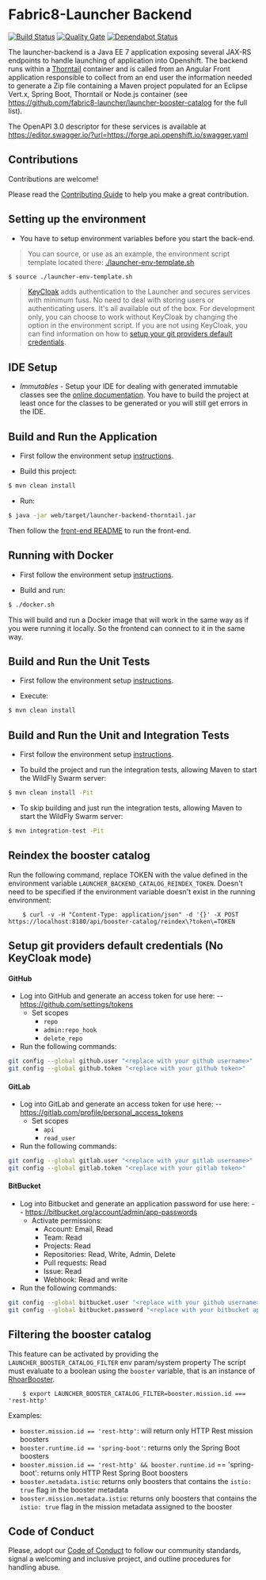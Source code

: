 # Fabric8-Launcher Backend

[![Build Status](https://ci.centos.org/view/Devtools/job/devtools-launcher-backend-generator-build-master/badge/icon)](https://ci.centos.org/view/Devtools/job/devtools-launcher-backend-generator-build-master/)
[![Quality Gate](https://sonarcloud.io/api/project_badges/measure?project=io.fabric8.launcher%3Alauncher-parent&metric=alert_status)](https://sonarcloud.io/dashboard/index/io.fabric8.launcher:launcher-parent)
[![Dependabot Status](https://api.dependabot.com/badges/status?host=github&identifier=111528311)](https://dependabot.com)

The launcher-backend is a Java EE 7 application exposing several JAX-RS endpoints to handle launching of application into Openshift. The backend runs within a [Thorntail](https://thorntail.io) container and is called from
an Angular Front application responsible to collect from an end user the information needed to generate a Zip file containing a Maven project populated for an Eclipse Vert.x, Spring Boot, Thorntail or Node.js container 
(see https://github.com/fabric8-launcher/launcher-booster-catalog for the full list).

The OpenAPI 3.0 descriptor for these services is available at https://editor.swagger.io/?url=https://forge.api.openshift.io/swagger.yaml

Contributions
-------------

Contributions are welcome!

Please read the [Contributing Guide](./CONTRIBUTING.md) to help you make a great contribution.

Setting up the environment
--------------------------


* You have to setup environment variables before you start the back-end. 

> You can source, or use as an example, the environment script template located there: [./launcher-env-template.sh](./launcher-env-template.sh)

```bash
$ source ./launcher-env-template.sh
```

> [KeyCloak](http://www.keycloak.org/) adds authentication to the Launcher and secures services with minimum fuss. No need to deal with storing users or authenticating users. It's all available out of the box.
> For development only, you can choose to work without KeyCloak by changing the option in the environment script.
> If you are not using KeyCloak, you can find information on how to [setup your git providers default credentials](README.md#setup-git-providers-default-credentials-no-keycloak-mode).

 
IDE Setup
---------

 * *Immutables* - Setup your IDE for dealing with generated immutable classes see the
   [online documentation](https://immutables.github.io/apt.html). You have to build the project at least
   once for the classes to be generated or you will still get errors in the IDE.

Build and Run the Application
-----------------------------

* First follow the environment setup [instructions](README.md#setting-up-the-environment). 

* Build this project:
```bash
$ mvn clean install
```

* Run:
```bash
$ java -jar web/target/launcher-backend-thorntail.jar
```

Then follow the [front-end README](https://github.com/fabric8-launcher/launcher-frontend/blob/master/README.md) to run the front-end.

Running with Docker
-------------------

* First follow the environment setup [instructions](README.md#setting-up-the-environment). 

* Build and run:
```bash
$ ./docker.sh
```

This will build and run a Docker image that will work in the same way as if you were running it locally. So the frontend can connect to it in the same way.

Build and Run the Unit Tests
----------------------------

* First follow the environment setup [instructions](README.md#setting-up-the-environment). 

* Execute:
```bash
$ mvn clean install
```
        
Build and Run the Unit and Integration Tests
--------------------------------------------

* First follow the environment setup [instructions](README.md#setting-up-the-environment).

* To build the project and run the integration tests, allowing Maven to start the WildFly Swarm server:
```bash
$ mvn clean install -Pit
```

* To skip building and just run the integration tests, allowing Maven to start the WildFly Swarm server:
```bash
$ mvn integration-test -Pit
```

Reindex the booster catalog
---------------------------

Run the following command, replace TOKEN with the value defined in the environment variable `LAUNCHER_BACKEND_CATALOG_REINDEX_TOKEN`. Doesn't need to be specified if the environment variable doesn't exist in the running environment:

        $ curl -v -H "Content-Type: application/json" -d '{}' -X POST  https://localhost:8180/api/booster-catalog/reindex\?token\=TOKEN
        
        
Setup git providers default credentials (No KeyCloak mode)
----------------------------------------------------------


#### GitHub

* Log into GitHub and generate an access token for use here:
--  https://github.com/settings/tokens
    * Set scopes
        * `repo`
        * `admin:repo_hook`
        * `delete_repo`
* Run the following commands:
 ```bash
 git config --global github.user "<replace with your github username>"
 git config --global github.token "<replace with your github token>"
 ```

#### GitLab
 
* Log into GitLab and generate an access token for use here: 
--  https://gitlab.com/profile/personal_access_tokens
    * Set scopes
        * `api`
        * `read_user`
* Run the following commands:
 ```bash
 git config --global gitlab.user "<replace with your gitlab username>"
 git config --global gitlab.token "<replace with your gitlab token>"
 ```

#### BitBucket


* Log into Bitbucket and generate an application password for use here: 
--  https://bitbucket.org/account/admin/app-passwords
    * Activate permissions:
        * Account: Email, Read
        * Team: Read
        * Projects: Read
        * Repositories: Read, Write, Admin, Delete
        * Pull requests: Read
        * Issue: Read
        * Webhook: Read and write
* Run the following commands:
 ```bash
 git config --global bitbucket.user "<replace with your github username>"
 git config --global bitbucket.password "<replace with your bitbucket application password>"
 ```


Filtering the booster catalog
-----------------------------

This feature can be activated by providing the `LAUNCHER_BOOSTER_CATALOG_FILTER` env param/system property
The script must evaluate to a boolean using the `booster` variable, that is an instance of [RhoarBooster](https://github.com/fabric8-launcher/launcher-booster-catalog-service/blob/master/src/main/java/io/fabric8/launcher/booster/catalog/rhoar/RhoarBooster.java).

        $ export LAUNCHER_BOOSTER_CATALOG_FILTER=booster.mission.id === 'rest-http'

Examples:

- `booster.mission.id == 'rest-http'`: will return only HTTP Rest mission boosters
- `booster.runtime.id == 'spring-boot'`: returns only the Spring Boot boosters
- `booster.mission.id == 'rest-http' && booster.runtime.id` == 'spring-boot': returns only HTTP Rest Spring Boot boosters
- `booster.metadata.istio`: returns only boosters that contains the `istio: true` flag in the booster metadata
- `booster.mission.metadata.istio`: returns only boosters that contains the `istio: true` flag in the mission metadata assigned to the booster





Code of Conduct
-------------

Please, adopt our [Code of Conduct](./CODE_OF_CONDUCT.md) to follow our community standards, signal a welcoming and inclusive project, and outline procedures for handling abuse.

